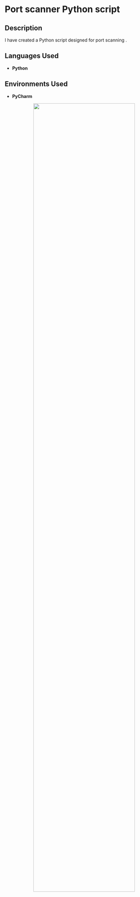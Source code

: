 # <h1>Port scanner Python script</h1>

<h2>Description</h2>
I have created a Python script designed for port scanning .
<br />


<h2>Languages Used</h2>

- <b>Python</b> 


<h2>Environments Used </h2>

- <b>PyCharm</b> 



<p align="center">
<img src="https://i.imgur.com/agrp20M.png" height="80%" width="80%" 

 
<br />
<br />

<!--
 ```diff
- text in red
+ text in green
! text in orange
# text in gray
@@ text in purple (and bold)@@

